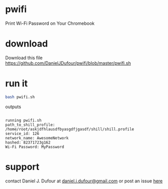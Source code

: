 # pwifi
Print Wi-Fi Password on Your Chromebook

# download
Download this file https://github.com/DanielJDufour/pwifi/blob/master/pwifi.sh

# run it
```bash
bash pwifi.sh
```
outputs
```

running pwifi.sh
path_to_shill_profile: /home/root/askjdfhlausdfbyasgdfjgasdf/shill/shill.profile
service_id: 126
network_name: AwesomeNetwork
hashed: 82371723g162
Wi-Fi Password: MyPassword
```

# support
contact Daniel J. Dufour at daniel.j.dufour@gmail.com or post an issue [here](https://github.com/DanielJDufour/pwifi/issues)
